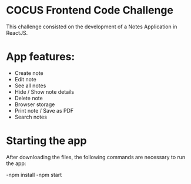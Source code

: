 # COCUS Frontend Code Challenge

This challenge consisted on the development of a Notes Application in ReactJS.

# App features:

- Create note
- Edit note
- See all notes
- Hide / Show note details
- Delete note
- Browser storage
- Print note / Save as PDF
- Search notes

# Starting the app

After downloading the files, the following commands are necessary to run the app:

-npm install
-npm start
